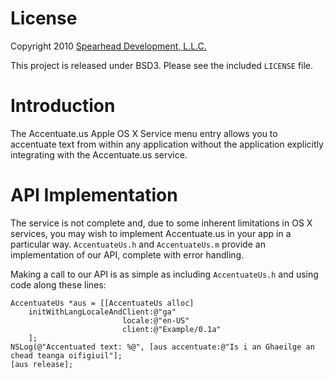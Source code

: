 License
=======
Copyright 2010 [Spearhead Development, L.L.C.](http://www.sddomain.com/)

This project is released under BSD3. Please see the included `LICENSE` file.

Introduction
============
The Accentuate.us Apple OS X Service menu entry allows you to accentuate text
from within any application without the application explicitly integrating with
the Accentuate.us service.

API Implementation
==================
The service is not complete and, due to some inherent limitations in OS X
services, you may wish to implement Accentuate.us in your app in a particular
way. `AccentuateUs.h` and `AccentuateUs.m` provide an implementation of our
API, complete with error handling.

Making a call to our API is as simple as including `AccentuateUs.h` and using
code along these lines:

    AccentuateUs *aus = [[AccentuateUs alloc]
        initWithLangLocaleAndClient:@"ga"
                             locale:@"en-US"
                             client:@"Example/0.1a"
        ];
    NSLog(@"Accentuated text: %@", [aus accentuate:@"Is i an Ghaeilge an chead teanga oifigiuil"];
    [aus release];

